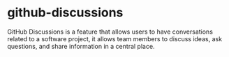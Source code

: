 # github-discussions
GitHub Discussions is a feature that allows users to have conversations related to a software project, it allows team members to discuss ideas, ask questions, and share information in a central place.
